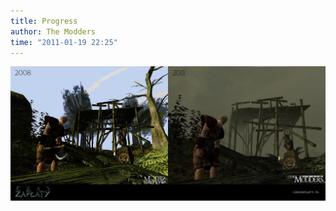 ```yaml
---
title: Progress
author: The Modders
time: "2011-01-19 22:25"
---
```


[![porównanie screenshotów z 2008 i 2011](/gallery/screenshots/bagno-porownanie.jpg)](/gallery/screenshots/bagno-porownanie.jpg)